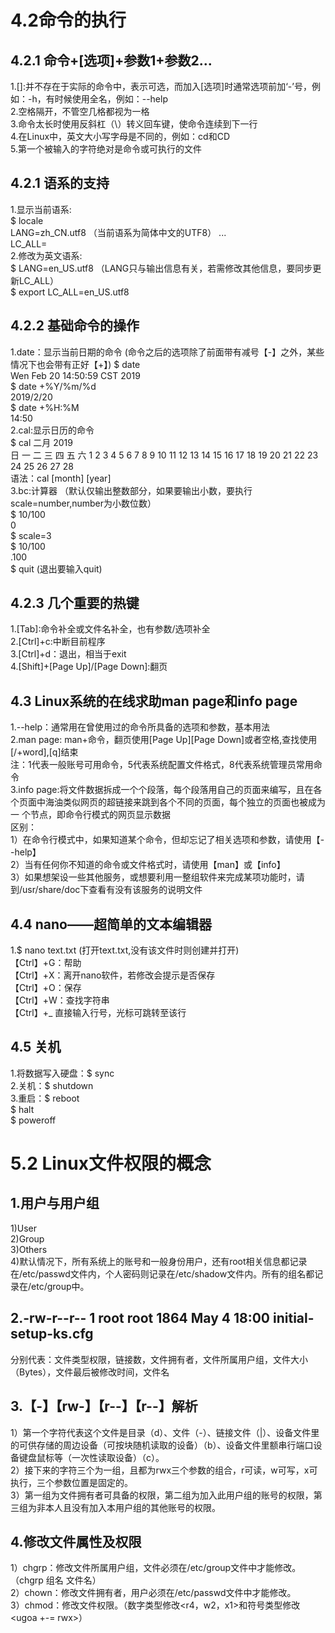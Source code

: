 # 4.2命令的执行  
## 4.2.1 命令+[选项]+参数1+参数2...  
1.[]:并不存在于实际的命令中，表示可选，而加入[选项]时通常选项前加‘-’号，例如：-h，有时候使用全名，例如：--help  
2.空格隔开，不管空几格都视为一格  
3.命令太长时使用反斜杠（\）转义回车键，使命令连续到下一行  
4.在Linux中，英文大小写字母是不同的，例如：cd和CD  
5.第一个被输入的字符绝对是命令或可执行的文件  
## 4.2.1 语系的支持  
1.显示当前语系:  
  $ locale  
  LANG=zh_CN.utf8  （当前语系为简体中文的UTF8）
  ...  
  LC_ALL=  
2.修改为英文语系:  
  $ LANG=en_US.utf8  （LANG只与输出信息有关，若需修改其他信息，要同步更新LC_ALL）  
  $ export LC_ALL=en_US.utf8  
## 4.2.2 基础命令的操作  
1.date：显示当前日期的命令  (命令之后的选项除了前面带有减号【-】之外，某些情况下也会带有正好【+】)
   $ date  
   Wen Feb 20 14:50:59 CST 2019  
   $ date +%Y/%m/%d  
   2019/2/20  
   $ date +%H:%M  
   14:50  
2.cal:显示日历的命令  
   $ cal 
            二月 2019     
     日 一 二 三 四 五 六
                    1  2
     3  4  5  6  7  8  9
     10 11 12 13 14 15 16
     17 18 19 20 21 22 23
     24 25 26 27 28  
语法：cal [month] [year]  
3.bc:计算器  （默认仅输出整数部分，如果要输出小数，要执行scale=number,number为小数位数）  
  $ 10/100  
  0  
  $ scale=3  
  $ 10/100  
  .100  
  $ quit  (退出要输入quit)
## 4.2.3 几个重要的热键  
1.[Tab]:命令补全或文件名补全，也有参数/选项补全  
2.[Ctrl]+c:中断目前程序  
3.[Ctrl]+d：退出，相当于exit  
4.[Shift]+[Page Up]/[Page Down]:翻页  
## 4.3 Linux系统的在线求助man page和info page  
1.--help：通常用在曾使用过的命令所具备的选项和参数，基本用法  
2.man page: man+命令，翻页使用[Page Up][Page Down]或者空格,查找使用[/+word],[q]结束  
  注：1代表一般账号可用命令，5代表系统配置文件格式，8代表系统管理员常用命令  
3.info page:将文件数据拆成一个个段落，每个段落用自己的页面来编写，且在各个页面中海油类似网页的超链接来跳到各个不同的页面，每个独立的页面也被成为一    个节点，即命令行模式的网页显示数据  
区别：  
1）在命令行模式中，如果知道某个命令，但却忘记了相关选项和参数，请使用【--help】  
2）当有任何你不知道的命令或文件格式时，请使用【man】或【info】  
3）如果想架设一些其他服务，或想要利用一整组软件来完成某项功能时，请到/usr/share/doc下查看有没有该服务的说明文件  
## 4.4 nano——超简单的文本编辑器  
1.$ nano text.txt  (打开text.txt,没有该文件时则创建并打开)  
【Ctrl】+G：帮助  
【Ctrl】+X：离开nano软件，若修改会提示是否保存  
【Ctrl】+O：保存  
【Ctrl】+W：查找字符串  
【Ctrl】+_ 直接输入行号，光标可跳转至该行  
## 4.5 关机   
1.将数据写入硬盘：$ sync  
2.关机：$ shutdown  
3.重启：$ reboot  
       $ halt  
       $ poweroff

# 5.2 Linux文件权限的概念  
## 1.用户与用户组  
1)User  
2)Group  
3)Others  
4)默认情况下，所有系统上的账号和一般身份用户，还有root相关信息都记录在/etc/passwd文件内，个人密码则记录在/etc/shadow文件内。所有的组名都记录在/etc/group中。  
## 2.-rw-r--r-- 1 root root 1864 May 4 18:00 initial-setup-ks.cfg  
分别代表：文件类型权限，链接数，文件拥有者，文件所属用户组，文件大小（Bytes），文件最后被修改时间，文件名  
## 3.【-】【rw-】【r--】【r--】解析    
1）第一个字符代表这个文件是目录（d）、文件（-）、链接文件（|）、设备文件里的可供存储的周边设备（可按块随机读取的设备）（b）、设备文件里额串行端口设备键盘鼠标等（一次性读取设备）（c）。    
2）接下来的字符三个为一组，且都为rwx三个参数的组合，r可读，w可写，x可执行，三个参数位置是固定的。  
3）第一组为文件拥有者可具备的权限，第二组为加入此用户组的账号的权限，第三组为非本人且没有加入本用户组的其他账号的权限。  
## 4.修改文件属性及权限   
1）chgrp：修改文件所属用户组，文件必须在/etc/group文件中才能修改。（chgrp 组名 文件名）  
2）chown：修改文件拥有者，用户必须在/etc/passwd文件中才能修改。  
3）chmod：修改文件权限。（数字类型修改<r4，w2，x1>和符号类型修改<ugoa +-= rwx>）  
























